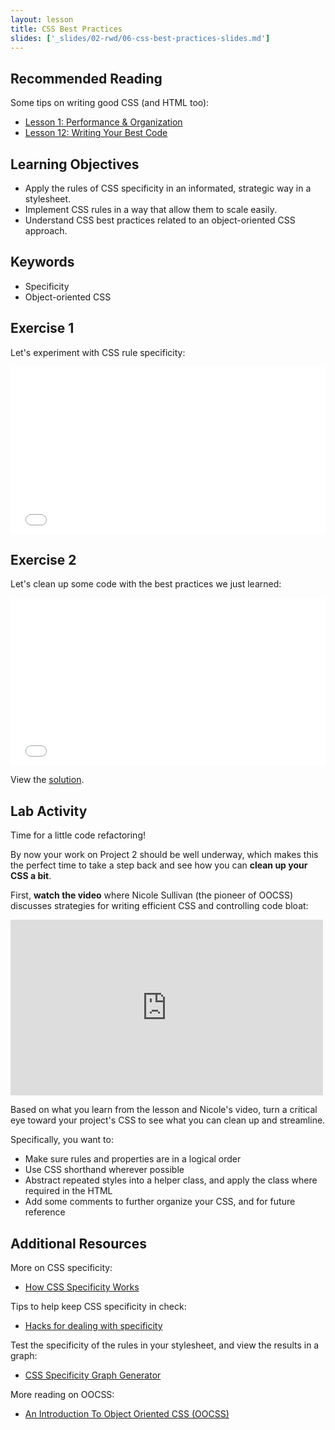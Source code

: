 ```yaml
---
layout: lesson
title: CSS Best Practices
slides: ['_slides/02-rwd/06-css-best-practices-slides.md']
---
```


## Recommended Reading

Some tips on writing good CSS (and HTML too):

- [Lesson 1: Performance & Organization](http://learn.shayhowe.com/advanced-html-css/performance-organization/)
- [Lesson 12: Writing Your Best Code](http://learn.shayhowe.com/html-css/writing-your-best-code/)

## Learning Objectives

- Apply the rules of CSS specificity in an informated, strategic way in a stylesheet.
- Implement CSS rules in a way that allow them to scale easily.
- Understand CSS best practices related to an object-oriented CSS approach.

## Keywords

- Specificity
- Object-oriented CSS

## Exercise 1

Let's experiment with CSS rule specificity:

<iframe height='268' scrolling='no' src='//codepen.io/redacademy/embed/XbpXdG/?height=268&theme-id=0&default-tab=css' frameborder='no' allowtransparency='true' allowfullscreen='true' style='width: 100%;'>See the Pen <a href='http://codepen.io/redacademy/pen/XbpXdG/'>XbpXdG</a> by RED Academy (<a href='http://codepen.io/redacademy'>@redacademy</a>) on <a href='http://codepen.io'>CodePen</a>.
</iframe>

## Exercise 2

Let's clean up some code with the best practices we just learned:

<iframe height='268' scrolling='no' src='//codepen.io/redacademy/embed/BNpjxY/?height=268&theme-id=0&default-tab=css' frameborder='no' allowtransparency='true' allowfullscreen='true' style='width: 100%;'>See the Pen <a href='http://codepen.io/redacademy/pen/BNpjxY/'>BNpjxY</a> by RED Academy (<a href='http://codepen.io/redacademy'>@redacademy</a>) on <a href='http://codepen.io'>CodePen</a>.
</iframe>

View the [solution](http://codepen.io/redacademy/pen/KpaVJJ).

## Lab Activity

Time for a little code refactoring!

By now your work on Project 2 should be well underway, which makes this the perfect time to take a step back and see how you can **clean up your CSS a bit**.

First, **watch the video** where Nicole Sullivan (the pioneer of OOCSS) discusses strategies for writing efficient CSS and controlling code bloat:

<iframe src="https://player.vimeo.com/video/72759139" width="500" height="281" frameborder="0" webkitallowfullscreen mozallowfullscreen allowfullscreen></iframe> <p>

Based on what you learn from the lesson and Nicole's video, turn a critical eye toward your project's CSS to see what you can clean up and streamline.

Specifically, you want to:

- Make sure rules and properties are in a logical order
- Use CSS shorthand wherever possible
- Abstract repeated styles into a helper class, and apply the class where required in the HTML
- Add some comments to further organize your CSS, and for future reference

## Additional Resources

More on CSS specificity:

- [How CSS Specificity Works](http://sixrevisions.com/css/css-specificity/)

Tips to help keep CSS specificity in check:

- [Hacks for dealing with specificity](http://csswizardry.com/2014/07/hacks-for-dealing-with-specificity/)

Test the specificity of the rules in your stylesheet, and view the results in a graph:

- [CSS Specificity Graph Generator](http://jonassebastianohlsson.com/specificity-graph/)

More reading on OOCSS:

- [An Introduction To Object Oriented CSS (OOCSS)](http://www.smashingmagazine.com/2011/12/12/an-introduction-to-object-oriented-css-oocss/)
